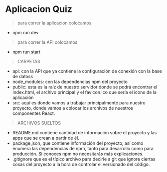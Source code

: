 # Aplicacion Quiz
>para correr la aplicacion colocamos 
* npm run dev
>para correr la API colocamos 
* npm run start
>CARPETAS
* api: con la API que ya contiene la configuración de conexión con la base de datoss
* node_modules: con las dependencias npm del proyecto
* public: esta es la raíz de nuestro servidor donde se podrá encontrar el index.html, el archivo principal y el favicon.ico que sería el icono de la aplicación
* src: aquí es donde vamos a trabajar principalmente para nuestro proyecto, donde vamos a colocar los archivos de nuestros componentes React.
>ARCHIVOS SUELTOS
* README.md contiene cantidad de información sobre el proyecto y las apps que se crean a partir de él.
* package.json, que contiene información del proyecto, así como enumera las dependencias de npm, tanto para desarrollo como para producción. Si conoces npm no necesitarás más explicaciones.
* .gitignore que es el típico archivo para decirle a git que ignore ciertas cosas del proyecto a la hora de controlar el versionado del código.
 
